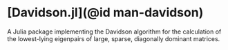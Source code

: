 # [Davidson.jl](@id man-davidson)
A Julia package implementing the Davidson algorithm for the
calculation of the lowest-lying eigenpairs of large, sparse,
diagonally dominant matrices.

